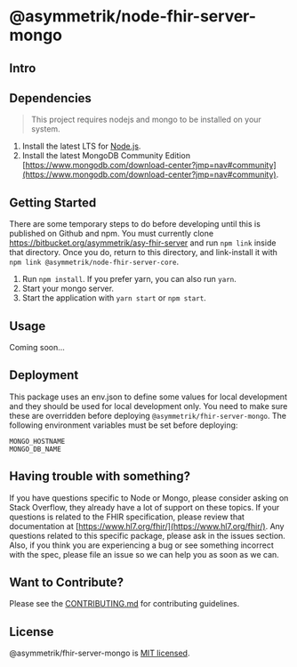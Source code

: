 @asymmetrik/node-fhir-server-mongo
==================================

## Intro

## Dependencies
> This project requires nodejs and mongo to be installed on your system.

1. Install the latest LTS for [Node.js](https://nodejs.org/en/).
2. Install the latest MongoDB Community Edition [https://www.mongodb.com/download-center?jmp=nav#community](https://www.mongodb.com/download-center?jmp=nav#community).

## Getting Started

There are some temporary steps to do before developing until this is published on Github and npm. You must currently clone https://bitbucket.org/asymmetrik/asy-fhir-server and run `npm link` inside that directory. Once you do, return to this directory, and link-install it with `npm link @asymmetrik/node-fhir-server-core`.

1. Run `npm install`.  If you prefer yarn, you can also run `yarn`.
2. Start your mongo server.
3. Start the application with `yarn start` or `npm start`.

## Usage
Coming soon...

## Deployment
This package uses an env.json to define some values for local development and they should be used for local development only. You need to make sure these are overridden before deploying `@asymmetrik/fhir-server-mongo`. The following environment variables must be set before deploying:

```shell
MONGO_HOSTNAME
MONGO_DB_NAME
```

## Having trouble with something?
If you have questions specific to Node or Mongo, please consider asking on Stack Overflow, they already have a lot of support on these topics. If your questions is related to the FHIR specification, please review that documentation at [https://www.hl7.org/fhir/](https://www.hl7.org/fhir/). Any questions related to this specific package, please ask in the issues section. Also, if you think you are experiencing a bug or see something incorrect with the spec, please file an issue so we can help you as soon as we can.

## Want to Contribute?
Please see the [CONTRIBUTING.md](./.github/CONTRIBUTING.md) for contributing guidelines.

## License
@asymmetrik/fhir-server-mongo is [MIT licensed](./LICENSE).
